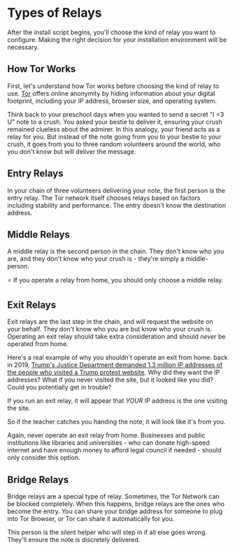 # Types of Relays

After the install script begins, you'll choose the kind of relay you want to configure. Making the right decision for your installation environment will be necessary.

## How Tor Works

First, let's understand how Tor works before choosing the kind of relay to use. [Tor](https://torproject.org) offers online anonymity by hiding information about your digital footprint, including your IP address, browser size, and operating system. 

Think back to your preschool days when you wanted to send a secret "I <3 U" note to a crush. You asked your bestie to deliver it, ensuring your crush remained clueless about the admirer. In this analogy, your friend acts as a relay for you. But instead of the note going from you to your bestie to your crush, it goes from you to three random volunteers around the world, who you don't know but will deliver the message.

## Entry Relays

In your chain of three volunteers delivering your note, the first person is the entry relay. The Tor network itself chooses relays based on factors including stability and performance. The entry doesn't know the destination address.

## Middle Relays

A middle relay is the second person in the chain. They don't know who you are, and they don't know who your crush is - they're simply a middle-person. 

⭐️ If you operate a relay from home, you should only choose a middle relay.

## Exit Relays

Exit relays are the last step in the chain, and will request the website on your behalf. They don't know who you are but know who your crush is. Operating an exit relay should take extra consideration and should _never_ be operated from home.

Here's a real example of why you shouldn't operate an exit from home: back in 2019, [Trump's Justice Department demanded 1.3 million IP addresses of the people who visited a Trump protest website](https://arstechnica.com/tech-policy/2017/08/feds-demand-1-3-million-ip-addresses-of-those-who-visited-trump-protest-site/). Why did they want the IP addresses? What if you never visited the site, but it looked like you did? Could you potentially get in trouble? 

If you run an exit relay, it will appear that _YOUR_ IP address is the one visiting the site.

So if the teacher catches you handing the note, it will look like it's from you. 

Again, never operate an exit relay from home. Businesses and public institutions like libraries and universities - who can donate high-speed internet and have enough money to afford legal council if needed - should only consider this option.

## Bridge Relays

Bridge relays are a special type of relay. Sometimes, the Tor Network can be blocked completely. When this happens, bridge relays are the ones who become the entry. You can share your bridge address for someone to plug into Tor Browser, or Tor can share it automatically for you.  

This person is the silent helper who will step in if all else goes wrong. They'll ensure the note is discretely delivered.